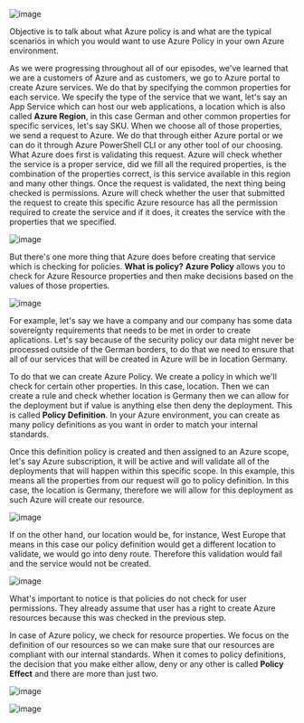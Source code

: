 ![image](https://github.com/user-attachments/assets/438f6b0f-c7e2-4396-a414-2e8f9187c9df)

Objective is to talk about what Azure policy is and what are the typical scenarios in which you would want to use Azure Policy in your own Azure environment. 

As we were progressing throughout all of our episodes, we've learned that we are a customers of Azure and as customers, we go to Azure portal to create Azure services. We do that by specifying the common properties for each service. We specify the type of the service that we want, let's say an App Service which can host our web applications, a location which is also called **Azure Region**, in this case German and other common properties for specific services, let's say SKU. When we choose all of those properties, we send a request to Azure. We do that through either Azure portal or we can do it through Azure PowerShell CLI or any other tool of our choosing. What Azure does first is validating this request. Azure will check whether the service is a proper service, did we fill all the required properties, is the combination of the properties correct, is this service available in this region and many other things. Once the request is validated, the next thing being checked is permissions. Azure will check whether the user that submitted the request to create this specific Azure resource has all the permission required to create the service and if it does, it creates the service with the properties that we specified.

![image](https://github.com/user-attachments/assets/92884012-dcf1-4eb9-beaa-9a00146a7d5f)

But there's one more thing that Azure does before creating that service which is checking for policies. **What is policy?**
**Azure Policy** allows you to check for Azure Resource properties and then make decisions based on the values of those properties.

![image](https://github.com/user-attachments/assets/16b92139-5750-4915-8c77-9cade1d6c331)

For example, let's say we have a company and our company has some data sovereignty requirements that needs to be met in order to create aplications. Let's say because of the security policy our data might never be processed outside of the German borders, to do that we need to ensure that all of our services that will be created in Azure will be in location Germany.

To do that we can create Azure Policy. We create a policy in which we'll check for certain other properties. In this case, location. Then we can create a rule and check whether location is Germany then we can allow for the deployment but if value is anything else then deny the deployment. This is called **Policy Definition**. In your Azure environment, you can create as many policy definitions as you want in order to match your internal standards.

Once this definition policy is created and then assigned to an Azure scope, let's say Azure subscription, it will be active and will validate all of the deployments that will happen within this specific scope. In this example, this means all the properties from our request will go to policy definition. In this case, the location is Germany, therefore we will allow for this deployment as such Azure will create our resource.


![image](https://github.com/user-attachments/assets/1be387f0-6d10-4412-95dd-4239bec9e3bc)


If on the other hand, our location would be, for instance, West Europe that means in this case our policy definition would get a different location to validate, we would go into deny route. Therefore this validation would fail and the service would not be created.

![image](https://github.com/user-attachments/assets/9355d4ab-332e-4dcf-a2f0-b10c53fa3f97)


What's important to notice is that policies do not check for user permissions. They already assume that user has a right to create Azure resources because this was checked in the previous step.

In case of Azure policy, we check for resource properties. We focus on the definition of our resources so we can make sure that our resources are compliant with our internal standards. When it comes to policy definitions, the decision that you make either allow, deny  or any other is called **Policy Effect** and there are more than just two. 

![image](https://github.com/user-attachments/assets/a96ffa5b-ac86-40c5-8838-e6b74a2849c8)


![image](https://github.com/user-attachments/assets/58530981-3d0e-42c7-932c-7e23e5589162)
